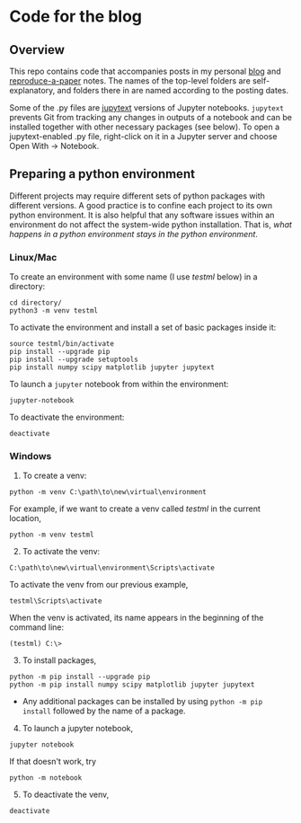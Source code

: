# Code for the blog

## Overview

This repo contains code that accompanies posts in my personal [blog](https://cosmovlad.github.io/blog/output/index.html) and [reproduce-a-paper](https://cosmovlad.github.io/reproduce-a-paper/output/index.html) notes. The names of the top-level folders are self-explanatory, and folders there in are named according to the posting dates.

Some of the .py files are [jupytext](https://jupytext.readthedocs.io/en/latest/) versions of Jupyter notebooks. `jupytext` prevents Git from tracking any changes in outputs of a notebook and can be installed together with other necessary packages (see below). To open a jupytext-enabled .py file, right-click on it in a Jupyter server and choose Open With -> Notebook.

## Preparing a python environment

Different projects may require different sets of python packages with different versions. A good practice is to confine each project to its own python environment. It is also helpful that any software issues within an environment do not affect the system-wide python installation. That is, *what happens in a python environment stays in the python environment*.

### Linux/Mac

To create an environment with some name (I use *testml* below) in a directory: 
```
cd directory/
python3 -m venv testml
```
To activate the environment and install a set of basic packages inside it:
```
source testml/bin/activate
pip install --upgrade pip
pip install --upgrade setuptools
pip install numpy scipy matplotlib jupyter jupytext
```
To launch a `jupyter` notebook from within the environment:
```
jupyter-notebook
```
To deactivate the environment:
```
deactivate
```

### Windows

1. To create a venv:
```
python -m venv C:\path\to\new\virtual\environment
```
For example, if we want to create a venv called *testml* in the current location,
```
python -m venv testml
```
2. To activate the venv:
```
C:\path\to\new\virtual\environment\Scripts\activate
```
To activate the venv from our previous example,
```
testml\Scripts\activate
```
When the venv is activated, its name appears in the beginning of the command line:
```
(testml) C:\>
```
3. To install packages,
```
python -m pip install --upgrade pip
python -m pip install numpy scipy matplotlib jupyter jupytext
```
   - Any additional packages can be installed by using `python -m pip install` followed by the name of a package.
4. To launch a jupyter notebook,
```
jupyter notebook
```
If that doesn't work, try
```
python -m notebook
```
5. To deactivate the venv,
```
deactivate
```

